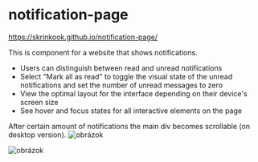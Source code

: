 # notification-page

https://skrinkook.github.io/notification-page/

This is component for a website that shows notifications. 
  - Users can distinguish between read and unread notifications
  - Select "Mark all as read" to toggle the visual state of the unread notifications and set the number of unread messages to zero
  - View the optimal layout for the interface depending on their device's screen size
  - See hover and focus states for all interactive elements on the page

After certain amount of notifications the main div becomes scrollable (on desktop version).
![obrázok](https://github.com/skrinkook/notification-page/assets/23417443/d3d7197d-c5ba-4e3d-851f-40816c4bf1fe)

![obrázok](https://github.com/skrinkook/notification-page/assets/23417443/d5536934-504f-4816-a1d4-fb5cf5a3893a)
